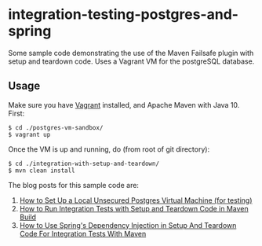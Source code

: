 # integration-testing-postgres-and-spring
Some sample code demonstrating the use of the Maven Failsafe plugin with setup and teardown code. Uses a Vagrant VM for the postgreSQL database.

## Usage
Make sure you have [Vagrant](https://www.vagrantup.com/) installed, and Apache Maven with Java 10. First:

```
$ cd ./postgres-vm-sandbox/
$ vagrant up
```

Once the VM is up and running, do (from root of git directory):

```
$ cd ./integration-with-setup-and-teardown/
$ mvn clean install
```

The blog posts for this sample code are:

1. [How to Set Up a Local Unsecured Postgres Virtual Machine (for testing)](https://nickolasfisher.com/blog/How-to-Set-Up-a-Local-Unsecured-Postgres-Virtual-Machine-for-testing)
2. [How to Run Integration Tests with Setup and Teardown Code in Maven Build](https://nickolasfisher.com/blog/How-to-Run-Integration-Tests-with-Setup-and-Teardown-Code-in-Maven-Build)
3. [How to Use Spring's Dependency Injection in Setup And Teardown Code For Integration Tests With Maven](https://nickolasfisher.com/blog/How-to-Use-Springs-Dependency-Injection-in-Setup-And-Teardown-Code-For-Integration-Tests-With-Maven)
